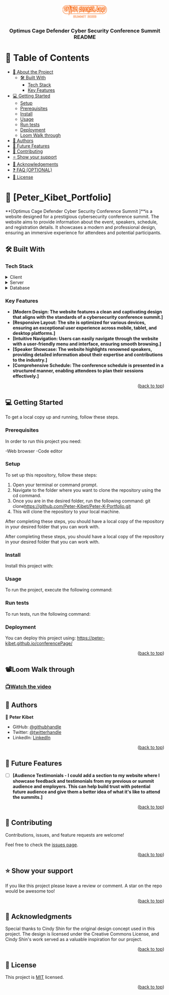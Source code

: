 <a name="readme-top"></a>

<div align="center">

  <img src="./pages/pageAssets/DefenderCage%20Logo.png" alt="logo" width="140"  height="auto" />
  <br/>

  <h3><b>Optimus Cage Defender Cyber Security Conference Summit  README</b></h3>

</div>

# 📗 Table of Contents

- [📖 About the Project](#about-project)
  - [🛠 Built With](#built-with)
    - [Tech Stack](#tech-stack)
    - [Key Features](#key-features)
- [💻 Getting Started](#getting-started)
  - [Setup](#setup)
  - [Prerequisites](#prerequisites)
  - [Install](#install)
  - [Usage](#usage)
  - [Run tests](#run-tests)
  - [Deployment](#deployment)
  - [Loom Walk through](#loom-walk-through)
- [👥 Authors](#authors)
- [🔭 Future Features](#future-features)
- [🤝 Contributing](#contributing)
- [⭐️ Show your support](#support)
- [🙏 Acknowledgements](#acknowledgements)
- [❓ FAQ (OPTIONAL)](#faq)
- [📝 License](#license)

# 📖 [Peter_Kibet_Portfolio] <a name="about-project"></a>

**[Optimus Cage Defender Cyber Security Conference Summit ]**is a website designed for a prestigious cybersecurity conference summit. The website aims to provide information about the event, speakers, schedule, and registration details. It showcases a modern and professional design, ensuring an immersive experience for attendees and potential participants.

## 🛠 Built With <a name="built-with"></a>

### Tech Stack <a name="tech-stack"></a>

<details>
  <summary>Client</summary>
  <ul>
    <li><a href="https://reactjs.org/">
    -HTML
    -CSS
    -JavaScript
    </a></li>
  </ul>
</details>

<details>
  <summary>Server</summary>
  <ul>
    <li><a href="https://expressjs.com/"></a></li>
  </ul>
</details>

<details>
<summary>Database</summary>
  <ul>
    <li><a href="https://www.postgresql.org/"></a></li>
  </ul>
</details>

### Key Features <a name="key-features"></a>

- **[Modern Design: The website features a clean and captivating design that aligns with the standards of a cybersecurity conference summit.]**
- **[Responsive Layout: The site is optimized for various devices, ensuring an exceptional user experience across mobile, tablet, and desktop platforms.]**
- **[Intuitive Navigation: Users can easily navigate through the website with a user-friendly menu and interface, ensuring smooth browsing.]**
- **[Speaker Showcase: The website highlights renowned speakers, providing detailed information about their expertise and contributions to the industry.]**
- **[Comprehensive Schedule: The conference schedule is presented in a structured manner, enabling attendees to plan their sessions effectively.]**

<p align="right">(<a href="#readme-top">back to top</a>)</p>

## 💻 Getting Started <a name="getting-started"></a>

To get a local copy up and running, follow these steps.

### Prerequisites

In order to run this project you need:

-Web browser
-Code editor

### Setup

To set up this repository, follow these steps:

1. Open your terminal or command prompt.
2. Navigate to the folder where you want to clone the repository using the cd command.
3. Once you are in the desired folder, run the following command: git clone<https://github.com/Peter-Kibet/Peter-K-Portfolio.git>
4. This will clone the repository to your local machine.

After completing these steps, you should have a local copy of the repository in your desired folder that you can work with.

After completing these steps, you should have a local copy of the repository in your desired folder that you can work with.

### Install

Install this project with:

### Usage

To run the project, execute the following command:

### Run tests

To run tests, run the following command:

### Deployment

You can deploy this project using: <https://peter-kibet.github.io/conferencePage/>

<p align="right">(<a href="#readme-top">back to top</a>)</p>

## 📽️Loom Walk through

### [📺Watch the video]()

## 👥 Authors <a name="authors"></a>

👤 **Peter Kibet**

- GitHub: [@githubhandle](https://github.com/Peter-Kibet)
- Twitter: [@twitterhandle](https://twitter.com/Peter_Montana_J)
- LinkedIn: [LinkedIn](https://www.linkedin.com/in/peter-jk-077148195/?lipi=urn%3Ali%3Apage%3Ad_flagship3_feed%3BRtNdLwX9S4KxQRQYgnD7qQ%3D%3D)

<p align="right">(<a href="#readme-top">back to top</a>)</p>

## 🔭 Future Features <a name="future-features"></a>

- [ ] **[Audience Testimonials - I could add a section to my website where I showcase feedback and testimonials from my previous or summit audience and employers. This can help build trust with potential future audience and give them a better idea of what it's like to attend the summits.]**

<p align="right">(<a href="#readme-top">back to top</a>)</p>

## 🤝 Contributing <a name="contributing"></a>

Contributions, issues, and feature requests are welcome!

Feel free to check the [issues page](../../issues/).

<p align="right">(<a href="#readme-top">back to top</a>)</p>

## ⭐️ Show your support <a name="support"></a>

If you like this project please leave a review or comment. A star on the repo would be awesome too!

<p align="right">(<a href="#readme-top">back to top</a>)</p>

## 🙏 Acknowledgments <a name="acknowledgements"></a>

Special thanks to Cindy Shin for the original design concept used in this project. The design is licensed under the Creative Commons License, and Cindy Shin's work served as a valuable inspiration for our project.

<p align="right">(<a href="#readme-top">back to top</a>)</p>

## 📝 License <a name="license"></a>

This project is [MIT](./LICENCE.md) licensed.

<p align="right">(<a href="#readme-top">back to top</a>)</p>

